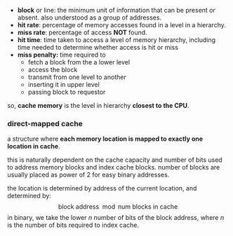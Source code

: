 - **block** or line: the minimum unit of information that can be present or absent. also understood as a group of addresses.
- **hit rate**: percentage of memory accesses found in a level in a hierarchy.
- **miss rate**: percentage of access **NOT** found.
- **hit time**: time taken to access a level of memory hierarchy, including time needed to determine whether access is hit or miss
- **miss penalty:** time required to
	- fetch a block from the a lower level
	- access the block
	- transmit from one level to another
	- inserting it in upper level
	- passing block to requestor

so, **cache memory** is the level in hierarchy **closest to the CPU**.
### direct-mapped cache
a structure where **each memory location is mapped to exactly one location in cache**.

this is naturally dependent on the cache capacity and number of bits used to address memory blocks and index cache blocks. number of blocks are usually placed as power of 2 for easy binary addresses.

the location is determined by address of the current location, and determined by: $$\text{block address} \mod \text{num blocks in cache}$$
in binary, we take the lower $n$ number of bits of the block address, where $n$ is the number of bits required to index cache.
